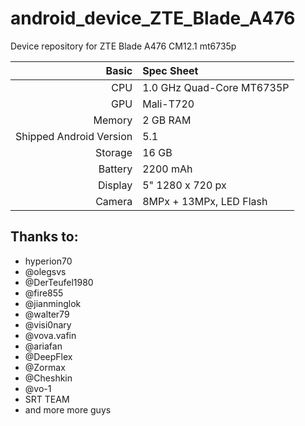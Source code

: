 # android_device_ZTE_Blade_A476
Device repository for ZTE Blade A476 CM12.1 mt6735p

Basic   | Spec Sheet
-------:|:-------------------------
CPU     | 1.0 GHz Quad-Core MT6735P
GPU     | Mali-T720
Memory  | 2 GB RAM
Shipped Android Version | 5.1
Storage | 16 GB
Battery | 2200 mAh
Display | 5" 1280 x 720 px
Camera  | 8MPx + 13MPx, LED Flash


## Thanks to:
 * hyperion70
 * @olegsvs
 * @DerTeufel1980
 * @fire855
 * @jianminglok
 * @walter79
 * @visi0nary
 * @vova.vafin
 * @ariafan
 * @DeepFlex
 * @Zormax
 * @Cheshkin
 * @vo-1
 * SRT TEAM
 * and more more guys
